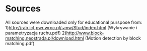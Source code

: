 Sources
=======

All sources were downloaded only for educational purspose from:
1)http://rab.ict.pwr.wroc.pl/~mw/Stud/index.html (Wykrywanie i parametryzacja ruchu.pdf)
2)http://www.block-matching.neostrada.pl/download.html (Motion detection by block matching.pdf)